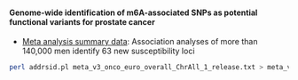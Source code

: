 #### Genome-wide identification of m6A-associated SNPs as potential functional variants for prostate cancer

* [Meta analysis summary data](http://practical.icr.ac.uk/blog/?page_id=8164): Association analyses of more than 140,000 men identify 63 new susceptibility loci
```sh
perl addrsid.pl meta_v3_onco_euro_overall_ChrAll_1_release.txt > meta_v3_onco_euro_overall_ChrAll_1_release.addrs.txt
```
